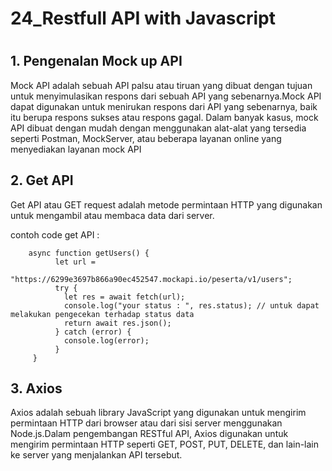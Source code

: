 <h1> 24_Restfull API with Javascript <h1>

<h2> 1. Pengenalan Mock up API </h2>

Mock API adalah sebuah API palsu atau tiruan yang dibuat dengan tujuan untuk menyimulasikan respons dari sebuah API yang sebenarnya.Mock API dapat digunakan untuk menirukan respons dari API yang sebenarnya, baik itu berupa respons sukses atau respons gagal. Dalam banyak kasus, mock API dibuat dengan mudah dengan menggunakan alat-alat yang tersedia seperti Postman, MockServer, atau beberapa layanan online yang menyediakan layanan mock API

<h2> 2. Get API </h2>

Get API atau GET request adalah metode permintaan HTTP yang digunakan untuk mengambil atau membaca data dari server.

contoh code get API :

```
    async function getUsers() {
          let url =
            "https://6299e3697b866a90ec452547.mockapi.io/peserta/v1/users";
          try {
            let res = await fetch(url);
            console.log("your status : ", res.status); // untuk dapat melakukan pengecekan terhadap status data
            return await res.json();
          } catch (error) {
            console.log(error);
          }
     }
```

<h2> 3. Axios </h2>

Axios adalah sebuah library JavaScript yang digunakan untuk mengirim permintaan HTTP dari browser atau dari sisi server menggunakan Node.js.Dalam pengembangan RESTful API, Axios digunakan untuk mengirim permintaan HTTP seperti GET, POST, PUT, DELETE, dan lain-lain ke server yang menjalankan API tersebut. 

